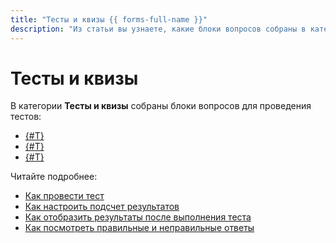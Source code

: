 ```yaml
---
title: "Тесты и квизы {{ forms-full-name }}"
description: "Из статьи вы узнаете, какие блоки вопросов собраны в категории Тесты и квизы." 
---
```


# Тесты и квизы

В категории **Тесты и квизы** собраны блоки вопросов для проведения тестов:

- [{#T}](test-single.md)
- [{#T}](test-multiple.md)
- [{#T}](test-number.md)

Читайте подробнее: 
- [Как провести тест](../tests.md)
- [Как настроить подсчет результатов](../tests.md#test-result)
- [Как отобразить результаты после выполнения теста](../success-page.md#test)
- [Как посмотреть правильные и неправильные ответы](../answers.md#answer-in-detail)

